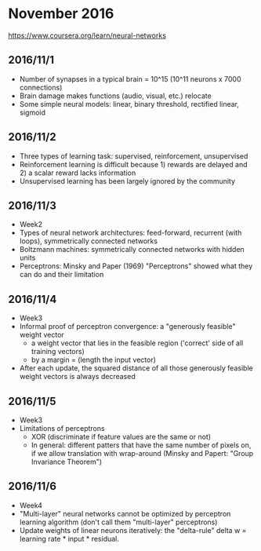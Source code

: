 
# November 2016

https://www.coursera.org/learn/neural-networks

## 2016/11/1

- Number of synapses in a typical brain = 10^15 (10^11 neurons x 7000 connections)
- Brain damage makes functions (audio, visual, etc.) relocate
- Some simple neural models: linear, binary threshold, rectified linear, sigmoid

## 2016/11/2

- Three types of learning task: supervised, reinforcement, unsupervised
- Reinforcement learning is difficult because 1) rewards are delayed and 2) a scalar reward lacks information
- Unsupervised learning has been largely ignored by the community

## 2016/11/3

- Week2
- Types of neural network architectures: feed-forward, recurrent (with loops), symmetrically connected networks
- Boltzmann machines: symmetrically connected networks with hidden units
- Perceptrons: Minsky and Paper (1969) "Perceptrons" showed what they can do and their limitation

## 2016/11/4

- Week3
- Informal proof of perceptron convergence: a "generously feasible" weight vector
    - a weight vector that lies in the feasible region ('correct' side of all training vectors)
    - by a margin = (length the input vector)
- After each update, the squared distance of all those generously feasible weight vectors is always decreased

## 2016/11/5

- Week3
- Limitations of perceptrons
    - XOR (discriminate if feature values are the same or not)
    - In general: different patters that have the same number of pixels on, if we allow translation with wrap-around (Minsky and Papert: "Group Invariance Theorem")

## 2016/11/6

- Week4
- "Multi-layer" neural networks cannot be optimized by perceptron learning algorithm (don't call them "multi-layer" perceptrons)
- Update weights of linear neurons iteratively: the "delta-rule" delta w = learning rate * input * residual.

